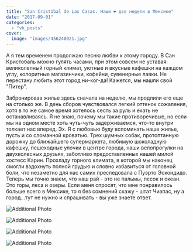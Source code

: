 ```yaml
---
title: "San Cristóbal de Las Casas. Наши ❤ две недели в Мексике"
date: "2017-09-01"
categories: 
  - "vk_posts"
cover:
  image: "images/456240021.jpg"
---
```


А я тем временем продолжаю песню любви к этому городу. В Сан Кристобаль можно гулять часами, при этом совсем не уставая: великолепный горный климат, уютные и вкусные кафешки на каждом углу, колоритные магазинчики, кофейни, сувенирные лавки. Не перестану любить этот город ни-ког-да! Кажется, мы нашли свой "Питер".

<!--more-->

Забронировав жилье здесь сначала на неделю, мы продлили его еще на столько же. В день сборов чувствовался легкий оттенок сожаления, хотя в то же самое время хотелось сесть за руль и ехать не останавливаясь. Я не знаю, почему мы такие противоречивые, но если мы на одном месте хоть чуть-чуть задерживаемся, что-то внутри толкает нас вперед. Эх. Я с любовью буду вспоминать наше жилье, пусть и со сломанной кроватью. Трех шумных собак, протоптанную дорожку до ближайшего супермаркета, любимую шоколадную кафешку, пешеходные улочки в центре города, наши велопрогулки на двухколесных друзьях, заботливо предоставленных нашей милой хостесс Карин. Прохладу горного климата, в которой мы наконец смогли вздохнуть полной грудью и словно избавиться от головной боли, что незаметно для нас самих преследовала с Пуэрто Эскондидо. Теперь мы точно знаем, что наш рай - это не пальмы, песок и океан. Это горы, леса и озеры. Если меня спросят, что мне понравилось больше всего в Мексике, то я без сомнений скажу - штат Чиапас, ну а город...тут не нужно и спрашивать - вы уже знаете ответ.

![Additional Photo](https://vodpop.ru/wp-content/uploads/2023/07/456240022.jpg)

![Additional Photo](https://vodpop.ru/wp-content/uploads/2023/07/456240023.jpg)

![Additional Photo](https://vodpop.ru/wp-content/uploads/2023/07/456240024.jpg)

![Additional Photo](https://vodpop.ru/wp-content/uploads/2023/07/456240025.jpg)
